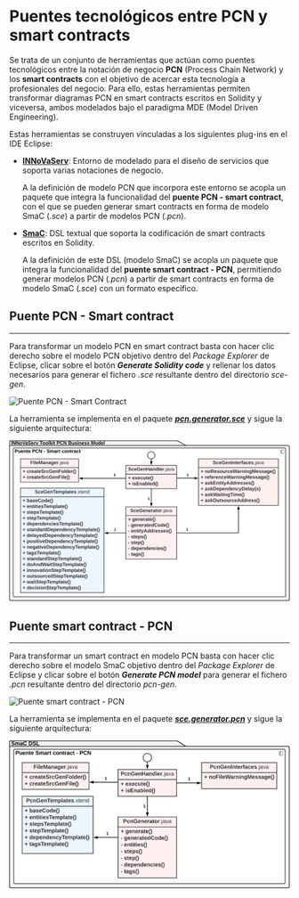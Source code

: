 # Puentes tecnológicos entre PCN y smart contracts

Se trata de un conjunto de herramientas que actúan como puentes tecnológicos entre la notación de negocio **PCN** (Process Chain Network) y los **smart contracts** con el objetivo de acercar esta tecnología a profesionales del negocio. Para ello, estas herramientas permiten transformar diagramas PCN en smart contracts escritos en Solidity y viceversa, ambos modelados bajo el paradigma MDE (Model Driven Engineering).

Estas herramientas se construyen vinculadas a los siguientes plug-ins en el IDE Eclipse:
* [**INNoVaServ**](https://github.com/franciscoperezb/innovaserv_toolkit): Entorno de modelado para el diseño de servicios que soporta varias notaciones de negocio.

  A la definición de modelo PCN que incorpora este entorno se acopla un paquete que integra la funcionalidad del **puente PCN - smart contract**, con el que se pueden generar smart contracts en forma de modelo SmaC (*.sce*) a partir de modelos PCN (*.pcn*).
  
* [**SmaC**](https://github.com/CommITURJC/SmaC): DSL textual que soporta la codificación de smart contracts escritos en Solidity.

  A la definición de este DSL (modelo SmaC) se acopla un paquete que integra la funcionalidad del **puente smart contract - PCN**, permitiendo generar modelos PCN (*.pcn*) a partir de smart contracts en forma de modelo SmaC (*.sce*) con un formato específico.

## Puente PCN - Smart contract
_______________
Para transformar un modelo PCN en smart contract basta con hacer clic derecho sobre el modelo PCN objetivo dentro del *Package Explorer* de Eclipse, clicar sobre el botón ***Generate Solidity code*** y rellenar los datos necesarios para generar el fichero *.sce* resultante dentro del directorio *sce-gen*.

![Puente PCN - Smart Contract](https://github.com/alv4rob/Puentes-SC2PCN/blob/main/Videos/PCN-SmartContract_Demo.gif)

La herramienta se implementa en el paquete [***pcn.generator.sce***](https://github.com/alv4rob/Puentes-SC2PCN/blob/main/Plugins/es.kybele.elastic.models.pcn/src/pcn/generator/sce/) y sigue la siguiente arquitectura:

![Arquitectura puente PCN - Smart Contract](https://github.com/alv4rob/Puentes-SC2PCN/blob/main/Images/PCN-SmartContract_Arch.png)

## Puente smart contract - PCN
_______________
Para transformar un smart contract en modelo PCN basta con hacer clic derecho sobre el modelo SmaC objetivo dentro del *Package Explorer* de Eclipse y clicar sobre el botón ***Generate PCN model*** para generar el fichero *.pcn* resultante dentro del directorio *pcn-gen*.

![Puente smart contract - PCN](https://github.com/alv4rob/Puentes-SC2PCN/blob/main/Videos/SmartContract-PCN_Demo.gif)

La herramienta se implementa en el paquete [***sce.generator.pcn***](https://github.com/alv4rob/Puentes-SC2PCN/blob/main/Plugins/org.xtext.ui/src/sce/generator/pcn/) y sigue la siguiente arquitectura:

![Arquitectura puente smart contract - PCN](https://github.com/alv4rob/Puentes-SC2PCN/blob/main/Images/SmartContract-PCN_Arch.png)
